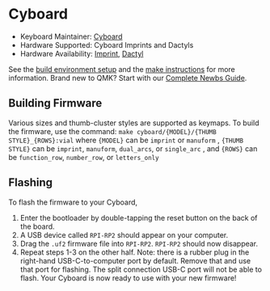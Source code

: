 # Cyboard

* Keyboard Maintainer: [Cyboard](https://github.com/Cyboard-DigitalTailor)
* Hardware Supported: Cyboard Imprints and Dactyls
* Hardware Availability: [Imprint](https://www.cyboard.digital/product-page/imprint), [Dactyl](https://www.cyboard.digital/product-page/custom-dactyl-manuform)

See the [build environment setup](https://docs.qmk.fm/#/getting_started_build_tools) and the [make instructions](https://docs.qmk.fm/#/getting_started_make_guide) for more information. Brand new to QMK? Start with our [Complete Newbs Guide](https://docs.qmk.fm/#/newbs).

## Building Firmware

Various sizes and thumb-cluster styles are supported as keymaps. To build the firmware, use the command:
`make cyboard/{MODEL}/{THUMB STYLE}_{ROWS}:vial`
where `{MODEL}` can be `imprint` or `manuform`
, `{THUMB STYLE}` can be `imprint`, `manuform`, `dual_arcs`, or `single_arc`
, and `{ROWS}` can be `function_row`, `number_row`, or `letters_only`

## Flashing

To flash the firmware to your Cyboard,
1. Enter the bootloader by double-tapping the reset button on the back of the board.
2. A USB device called `RPI-RP2` should appear on your computer.
3. Drag the `.uf2` firmware file into `RPI-RP2`.  `RPI-RP2` should now disappear.
4. Repeat steps 1-3 on the other half.  Note: there is a rubber plug in the right-hand USB-C-to-computer port by default. Remove that and use that port for flashing. The split connection USB-C port will not be able to flash.
Your Cyboard is now ready to use with your new firmware!

